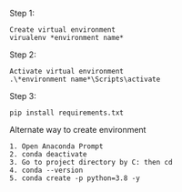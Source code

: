 Step 1:
```
Create virtual environment
virualenv *environment name*

```
Step 2:

```
Activate virtual environment
.\*environment name*\Scripts\activate

```
Step 3:
```
pip install requirements.txt

```
Alternate way to create environment
```
1. Open Anaconda Prompt
2. conda deactivate
3. Go to project directory by C: then cd
4. conda --version
5. conda create -p python=3.8 -y
```
